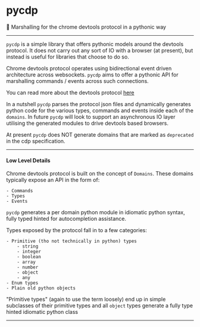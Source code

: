 # pycdp
:snake: Marshalling for the chrome devtools protocol in a pythonic way

-----

`pycdp` is a simple library that offers pythonic models around the devtools protocol.  It does not carry out
any sort of IO with a browser (at present), but instead is useful for libraries that choose to do so.

Chrome devtools protocol operates using bidirectional event driven architecture across websockets.  `pycdp` aims
to offer a pythonic API for marshalling commands / events across such connections.

You can read more about the devtools protocol [here](https://github.com/ChromeDevTools/devtools-protocol)

In a nutshell `pycdp` parses the protocol json files and dynamically generates python code for the various
types, commands and events inside each of the `domains`.  In future `pycdp` will look to support an
asynchronous IO layer utilising the generated modules to drive devtools based browsers.

At present `pycdp` does NOT generate domains that are marked as `deprecated` in the cdp specification.

----

#### Low Level Details

Chrome devtools protocol is built on the concept of `Domains`.  These domains typically expose an API
in the form of:

    - Commands
    - Types
    - Events

`pycdp` generates a per domain python module in idiomatic python syntax, fully typed hinted
for autocompletion assistance.

Types exposed by the protocol fall in to a few categories:

    - Primitive (tho not technically in python) types
        - string
        - integer
        - boolean
        - array
        - number
        - object
        - any
    - Enum types
    - Plain old python objects

"Primitive types" (again to use the term loosely) end up in simple subclasses of their primitive types
and all `object` types generate a fully type hinted idiomatic python class

----
